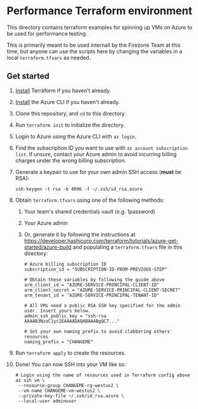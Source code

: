 # Performance Terraform environment

This directory contains terraform examples for spinning up VMs on Azure to be
used for performance testing.

This is primarily meant to be used internall by the Firezone Team at this time,
but anyone can use the scripts here by changing the variables in a local
`terraform.tfvars` as needed.

## Get started

1. [Install](https://developer.hashicorp.com/terraform/tutorials/aws-get-started/install-cli)
   Terraform if you haven't already.
1. [Install](https://learn.microsoft.com/en-us/cli/azure/install-azure-cli) the
   Azure CLI if you haven't already.
1. Clone this repository, and `cd` to this directory.
1. Run `terraform init` to initialize the directory.
1. Login to Azure using the Azure CLI with `az login`.
1. Find the subscription ID you want to use with `az account subscription list`.
   If unsure, contact your Azure admin to avoid incurring billing charges under
   the wrong billing subscription.
1. Generate a keypair to use for your own admin SSH access (**must** be RSA):
   ```shell
   ssh-keygen -t rsa -b 4096 -f ~/.ssh/id_rsa.azure
   ```
1. Obtain `terraform.tfvars` using one of the following methods:

   1. Your team's shared credentials vault (e.g. 1password)
   1. Your Azure admin
   1. Or, generate it by following the instructions at
      https://developer.hashicorp.com/terraform/tutorials/azure-get-started/azure-build
      and populating a `terraform.tfvars` file in this directory:

      ```hcl
      # Azure billing subscription ID
      subscription_id = "SUBSCRIPTION-ID-FROM-PREVIOUS-STEP"

      # Obtain these variables by following the guide above
      arm_client_id = "AZURE-SERVICE-PRINCIPAL-CLIENT-ID"
      arm_client_secret = "AZURE-SERVICE-PRINCIPAL-CLIENT-SECRET"
      arm_tenant_id = "AZURE-SERVICE-PRINCIPAL-TENANT-ID"

      # All VMs need a public RSA SSH key specified for the admin user. Insert yours below.
      admin_ssh_public_key = "ssh-rsa AAAAB3NzaC1yc2EAAAADAQABAAABgQC7..."

      # Set your own naming prefix to avoid clobbering others' resources
      naming_prefix = "CHANGEME"
      ```

1. Run `terraform apply` to create the resources.
1. Done! You can now SSH into your VM like so:
   ```shell
   # Login using the name of resources used in Terraform config above
   az ssh vm \
    --resource-group CHANGEME-rg-westus2 \
    --vm-name CHANGEME-vm-westus2 \
    --private-key-file ~/.ssh/id_rsa.azure \
    --local-user adminuser
   ```
